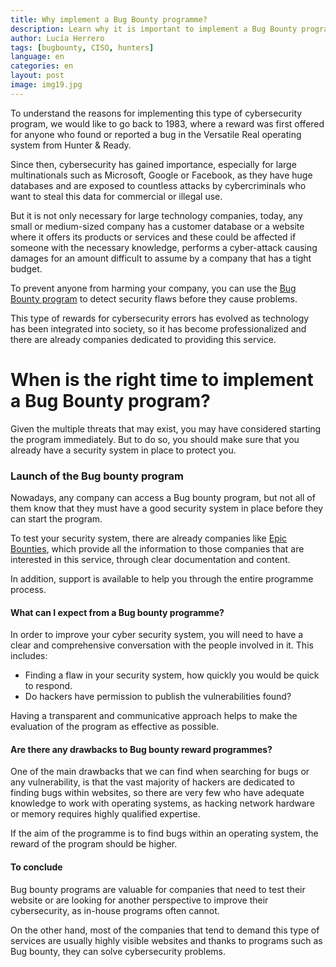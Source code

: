 ```yaml
---
title: Why implement a Bug Bounty programme?
description: Learn why it is important to implement a Bug Bounty program in your company.
author: Lucía Herrero
tags: [bugbounty, CISO, hunters]
language: en
categories: en
layout: post
image: img19.jpg
---
```


To understand the reasons for implementing this type of cybersecurity program, we would like to go back to 1983, where a reward was first offered for anyone who found or reported a bug in the Versatile Real operating system from Hunter & Ready.

Since then, cybersecurity has gained importance, especially for large multinationals such as Microsoft, Google or Facebook, as they have huge databases and are exposed to countless attacks by cybercriminals who want to steal this data for commercial or illegal use.

But it is not only necessary for large technology companies, today, any small or medium-sized company has a customer database or a website where it offers its products or services and these could be affected if someone with the necessary knowledge, performs a cyber-attack causing damages for an amount difficult to assume by a company that has a tight budget. 

To prevent anyone from harming your company, you can use the <a href="https://www.epicbounties.com/es/bug-bounty-what-is-it-for-business.html">Bug Bounty program</a> to detect security flaws before they cause problems. 

This type of rewards for cybersecurity errors has evolved as technology has been integrated into society, so it has become professionalized and there are already companies dedicated to providing this service.

# When is the right time to implement a Bug Bounty program?  

Given the multiple threats that may exist, you may have considered starting the program immediately. But to do so, you should make sure that you already have a security system in place to protect you.

### Launch of the Bug bounty program

Nowadays, any company can access a Bug bounty program, but not all of them know that they must have a good security system in place before they can start the program.

To test your security system, there are already companies like <a href="https://www.epicbounties.com/es/">Epic Bounties</a>, which provide all the information to those companies that are interested in this service, through clear documentation and content.

In addition, support is available to help you through the entire programme process.

#### What can I expect from a Bug bounty programme?

In order to improve your cyber security system, you will need to have a clear and comprehensive conversation with the people involved in it. This includes:

- Finding a flaw in your security system, how quickly you would be quick to respond. 
- Do hackers have permission to publish the vulnerabilities found?

Having a transparent and communicative approach helps to make the evaluation of the program as effective as possible.

#### Are there any drawbacks to Bug bounty reward programmes?

One of the main drawbacks that we can find when searching for bugs or any vulnerability, is that the vast majority of hackers are dedicated to finding bugs within websites, so there are very few who have adequate knowledge to work with operating systems, as hacking network hardware or memory requires highly qualified expertise. 

If the aim of the programme is to find bugs within an operating system, the reward of the program should be higher.

#### To conclude

Bug bounty programs are valuable for companies that need to test their website or are looking for another perspective to improve their cybersecurity, as in-house programs often cannot. 

On the other hand, most of the companies that tend to demand this type of services are usually highly visible websites and thanks to programs such as Bug bounty, they can solve cybersecurity problems.
